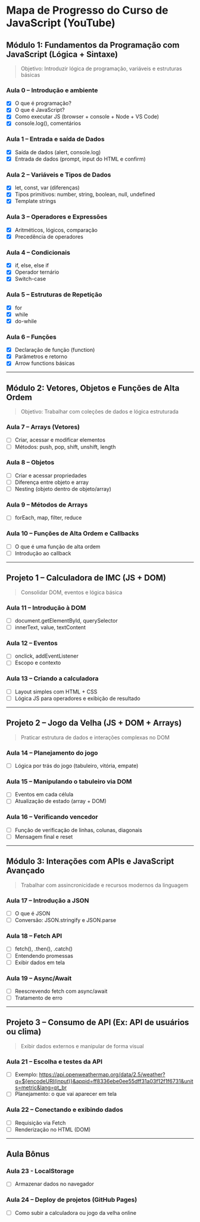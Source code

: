 # Mapa de Progresso do Curso de JavaScript (YouTube)

## Módulo 1: Fundamentos da Programação com JavaScript (Lógica + Sintaxe)

> Objetivo: Introduzir lógica de programação, variáveis e estruturas básicas

### Aula 0 – Introdução e ambiente

-   [x] O que é programação?
-   [x] O que é JavaScript?
-   [x] Como executar JS (browser + console + Node + VS Code)
-   [x] console.log(), comentários

### Aula 1 – Entrada e saída de Dados

-   [x] Saída de dados (alert, console.log)
-   [x] Entrada de dados (prompt, input do HTML e confirm)

### Aula 2 – Variáveis e Tipos de Dados

-   [x] let, const, var (diferenças)
-   [x] Tipos primitivos: number, string, boolean, null, undefined
-   [x] Template strings

### Aula 3 – Operadores e Expressões

-   [x] Aritméticos, lógicos, comparação
-   [x] Precedência de operadores

### Aula 4 – Condicionais

-   [x] if, else, else if
-   [x] Operador ternário
-   [x] Switch-case

### Aula 5 – Estruturas de Repetição

-   [x] for
-   [x] while
-   [x] do-while

### Aula 6 – Funções

-   [x] Declaração de função (function)
-   [x] Parâmetros e retorno
-   [x] Arrow functions básicas

---

## Módulo 2: Vetores, Objetos e Funções de Alta Ordem

> Objetivo: Trabalhar com coleções de dados e lógica estruturada

### Aula 7 – Arrays (Vetores)

-   [ ] Criar, acessar e modificar elementos
-   [ ] Métodos: push, pop, shift, unshift, length

### Aula 8 – Objetos

-   [ ] Criar e acessar propriedades
-   [ ] Diferença entre objeto e array
-   [ ] Nesting (objeto dentro de objeto/array)

### Aula 9 – Métodos de Arrays

-   [ ] forEach, map, filter, reduce

### Aula 10 – Funções de Alta Ordem e Callbacks

-   [ ] O que é uma função de alta ordem
-   [ ] Introdução ao callback

---

## Projeto 1 – Calculadora de IMC (JS + DOM)

> Consolidar DOM, eventos e lógica básica

### Aula 11 – Introdução à DOM

-   [ ] document.getElementById, querySelector
-   [ ] innerText, value, textContent

### Aula 12 – Eventos

-   [ ] onclick, addEventListener
-   [ ] Escopo e contexto

### Aula 13 – Criando a calculadora

-   [ ] Layout simples com HTML + CSS
-   [ ] Lógica JS para operadores e exibição de resultado

---

## Projeto 2 – Jogo da Velha (JS + DOM + Arrays)

> Praticar estrutura de dados e interações complexas no DOM

### Aula 14 – Planejamento do jogo

-   [ ] Lógica por trás do jogo (tabuleiro, vitória, empate)

### Aula 15 – Manipulando o tabuleiro via DOM

-   [ ] Eventos em cada célula
-   [ ] Atualização de estado (array + DOM)

### Aula 16 – Verificando vencedor

-   [ ] Função de verificação de linhas, colunas, diagonais
-   [ ] Mensagem final e reset

---

## Módulo 3: Interações com APIs e JavaScript Avançado

> Trabalhar com assincronicidade e recursos modernos da linguagem

### Aula 17 – Introdução a JSON

-   [ ] O que é JSON
-   [ ] Conversão: JSON.stringify e JSON.parse

### Aula 18 – Fetch API

-   [ ] fetch(), .then(), .catch()
-   [ ] Entendendo promessas
-   [ ] Exibir dados em tela

### Aula 19 – Async/Await

-   [ ] Reescrevendo fetch com async/await
-   [ ] Tratamento de erro

---

## Projeto 3 – Consumo de API (Ex: API de usuários ou clima)

> Exibir dados externos e manipular de forma visual

### Aula 21 – Escolha e testes da API

-   [ ] Exemplo: https://api.openweathermap.org/data/2.5/weather?q=${encodeURI(input)}&appid=ff8336ebe0ee55dff31a03f12f1f6731&units=metric&lang=pt_br
-   [ ] Planejamento: o que vai aparecer em tela

### Aula 22 – Conectando e exibindo dados

-   [ ] Requisição via Fetch
-   [ ] Renderização no HTML (DOM)

---

## Aula Bônus

### Aula 23 - LocalStorage

-   [ ] Armazenar dados no navegador

### Aula 24 – Deploy de projetos (GitHub Pages)

-   [ ] Como subir a calculadora ou jogo da velha online
